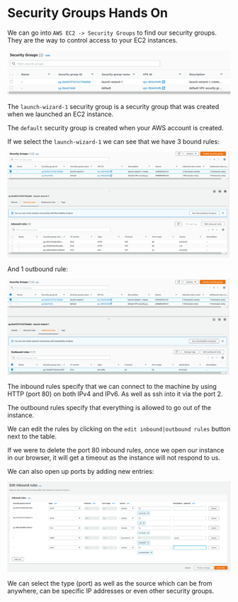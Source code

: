 # Security Groups Hands On

We can go into `AWS EC2 -> Security Groups` to find our security groups. They are the way to control access to your EC2 instances.

![](img/2021-09-07-17-02-26.png)

The `launch-wizard-1` security group is a security group that was created when we launched an EC2 instance.

The `default` security group is created when your AWS account is created.

If we select the `launch-wizard-1` we can see that we have 3 bound rules:

![](img/2021-09-07-17-04-23.png)

And 1 outbound rule:

![](img/2021-09-07-17-04-50.png)

The inbound rules specify that we can connect to the machine by using HTTP (port 80) on both IPv4 and IPv6. As well as ssh into it via the port 2.

The outbound rules specify that everything is allowed to go out of the instance.

We can edit the rules by clicking on the `edit inbound|outbound rules` button next to the table.

If we were to delete the port 80 inbound rules, once we open our instance in our browser, it will get a timeout as the instance will not respond to us.

We can also open up ports by adding new entries:

![](img/2021-09-07-17-10-55.png)

We can select the type (port) as well as the source which can be from anywhere, can be specific IP addresses or even other security groups.